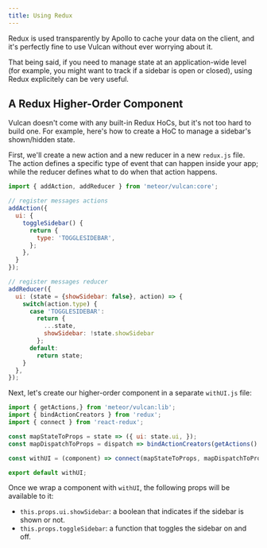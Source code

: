 ```yaml
---
title: Using Redux
---
```


Redux is used transparently by Apollo to cache your data on the client, and it's perfectly fine to use Vulcan without ever worrying about it. 

That being said, if you need to manage state at an application-wide level (for example, you might want to track if a sidebar is open or closed), using Redux explicitely can be very useful. 

## A Redux Higher-Order Component

Vulcan doesn't come with any built-in Redux HoCs, but it's not too hard to build one. For example, here's how to create a HoC to manage a sidebar's shown/hidden state.

First, we'll create a new action and a new reducer in a new `redux.js` file. The action defines a specific type of event that can happen inside your app; while the reducer defines what to do when that action happens.

```js
import { addAction, addReducer } from 'meteor/vulcan:core';

// register messages actions
addAction({
  ui: {
    toggleSidebar() {
      return {
        type: 'TOGGLESIDEBAR',
      };
    },
  }
});

// register messages reducer
addReducer({
  ui: (state = {showSidebar: false}, action) => {
    switch(action.type) {
      case 'TOGGLESIDEBAR':
        return {
          ...state,
          showSidebar: !state.showSidebar
        };
      default:
        return state;
    }
  },
});
```

Next, let's create our higher-order component in a separate `withUI.js` file:

```js
import { getActions,} from 'meteor/vulcan:lib';
import { bindActionCreators } from 'redux';
import { connect } from 'react-redux';

const mapStateToProps = state => ({ ui: state.ui, });
const mapDispatchToProps = dispatch => bindActionCreators(getActions().ui, dispatch);

const withUI = (component) => connect(mapStateToProps, mapDispatchToProps)(component);

export default withUI;
```

Once we wrap a component with `withUI`, the following props will be available to it:

- `this.props.ui.showSidebar`: a boolean that indicates if the sidebar is shown or not.
- `this.props.toggleSidebar`: a function that toggles the sidebar on and off. 
